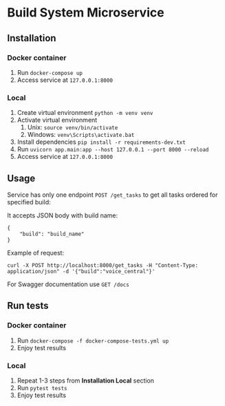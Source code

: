 # Build System Microservice

## Installation

### Docker container
1. Run `docker-compose up`
2. Access service at `127.0.0.1:8000`

### Local
1. Create virtual environment `python -m venv venv`
2. Activate virtual environment
    1. Unix: `source venv/bin/activate`
    2. Windows: `venv\Scripts\activate.bat`
3. Install dependencies `pip install -r requirements-dev.txt`
4. Run `uvicorn app.main:app --host 127.0.0.1 --port 8000 --reload`
5. Access service at `127.0.0.1:8000`


## Usage
Service has only one endpoint `POST /get_tasks` to get all tasks ordered for 
specified build:

It accepts JSON body with build name:
```
{
    "build": "build_name"
}
```

Example of request:
```
curl -X POST http://localhost:8000/get_tasks -H "Content-Type: application/json" -d '{"build":"voice_central"}'
```

For Swagger documentation use `GET /docs`

## Run tests

### Docker container
1. Run `docker-compose -f docker-compose-tests.yml up`
2. Enjoy test results

### Local
1. Repeat 1-3 steps from <b>Installation Local</b> section
2. Run `pytest tests`
3. Enjoy test results